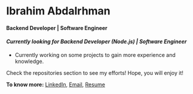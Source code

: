
# Ibrahim Abdalrhman


#### Backend Developer | Software Engineer
#### *Currently looking for Backend Developer (Node.js) | Software Engineer*
- Currently working on some projects to gain more experience and knowledge.




Check the repositories section to see my efforts! Hope, you will enjoy it!

**To know more:**  [LinkedIn](https://www.linkedin.com/in/ibrahimabdalrhman), [Email](mailto:ibrahimabdalrhman20@gmail.com), [Resume](https://drive.google.com/file/d/1qKWlLI-jBppMVRqf8cihCzur5UWqYkV5/view?usp=sharing)

